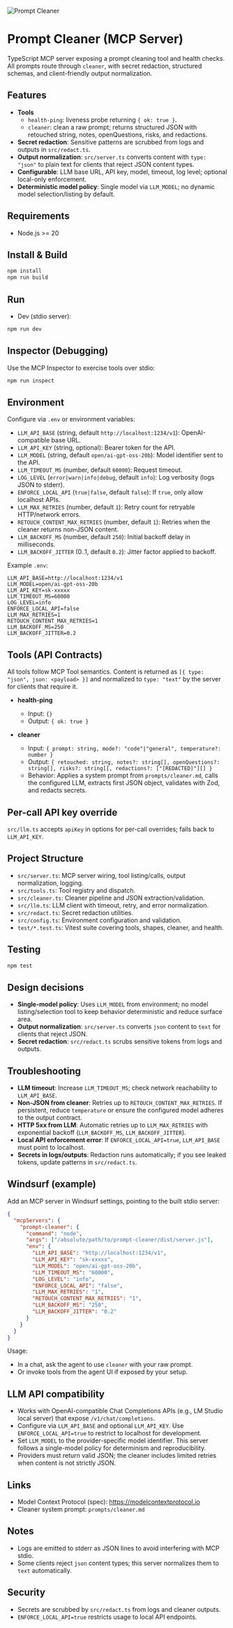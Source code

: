 ![Prompt Cleaner](./prompt-cleaner-banner-1280x640.png)

# Prompt Cleaner (MCP Server)

TypeScript MCP server exposing a prompt cleaning tool and health checks. All prompts route through `cleaner`, with secret redaction, structured schemas, and client-friendly output normalization.

## Features

- **Tools**
  - `health-ping`: liveness probe returning `{ ok: true }`.
  - `cleaner`: clean a raw prompt; returns structured JSON with retouched string, notes, openQuestions, risks, and redactions.
- **Secret redaction**: Sensitive patterns are scrubbed from logs and outputs in `src/redact.ts`.
- **Output normalization**: `src/server.ts` converts content with `type: "json"` to plain text for clients that reject JSON content types.
- **Configurable**: LLM base URL, API key, model, timeout, log level; optional local-only enforcement.
- **Deterministic model policy**: Single model via `LLM_MODEL`; no dynamic model selection/listing by default.

## Requirements

- Node.js >= 20

## Install & Build

```bash
npm install
npm run build
```

## Run

- Dev (stdio server):

```bash
npm run dev
```

## Inspector (Debugging)

Use the MCP Inspector to exercise tools over stdio:

```bash
npm run inspect
```

## Environment

Configure via `.env` or environment variables:

- `LLM_API_BASE` (string, default `http://localhost:1234/v1`): OpenAI-compatible base URL.
- `LLM_API_KEY` (string, optional): Bearer token for the API.
- `LLM_MODEL` (string, default `open/ai-gpt-oss-20b`): Model identifier sent to the API.
- `LLM_TIMEOUT_MS` (number, default `60000`): Request timeout.
- `LOG_LEVEL` (`error|warn|info|debug`, default `info`): Log verbosity (logs JSON to stderr).
- `ENFORCE_LOCAL_API` (`true|false`, default `false`): If `true`, only allow localhost APIs.
- `LLM_MAX_RETRIES` (number, default `1`): Retry count for retryable HTTP/network errors.
- `RETOUCH_CONTENT_MAX_RETRIES` (number, default `1`): Retries when the cleaner returns non-JSON content.
- `LLM_BACKOFF_MS` (number, default `250`): Initial backoff delay in milliseconds.
- `LLM_BACKOFF_JITTER` (0..1, default `0.2`): Jitter factor applied to backoff.

Example `.env`:

```env
LLM_API_BASE=http://localhost:1234/v1
LLM_MODEL=open/ai-gpt-oss-20b
LLM_API_KEY=sk-xxxxx
LLM_TIMEOUT_MS=60000
LOG_LEVEL=info
ENFORCE_LOCAL_API=false
LLM_MAX_RETRIES=1
RETOUCH_CONTENT_MAX_RETRIES=1
LLM_BACKOFF_MS=250
LLM_BACKOFF_JITTER=0.2
```

## Tools (API Contracts)

All tools follow MCP Tool semantics. Content is returned as `[{ type: "json", json: <payload> }]` and normalized to `type: "text"` by the server for clients that require it.

- **health-ping**
  - Input: `{}`
  - Output: `{ ok: true }`

- **cleaner**
  - Input: `{ prompt: string, mode?: "code"|"general", temperature?: number }`
  - Output: `{ retouched: string, notes?: string[], openQuestions?: string[], risks?: string[], redactions?: ["[REDACTED]"][] }`
  - Behavior: Applies a system prompt from `prompts/cleaner.md`, calls the configured LLM, extracts first JSON object, validates with Zod, and redacts secrets.

## Per-call API key override

`src/llm.ts` accepts `apiKey` in options for per-call overrides; falls back to `LLM_API_KEY`.

## Project Structure

- `src/server.ts`: MCP server wiring, tool listing/calls, output normalization, logging.
- `src/tools.ts`: Tool registry and dispatch.
- `src/cleaner.ts`: Cleaner pipeline and JSON extraction/validation.
- `src/llm.ts`: LLM client with timeout, retry, and error normalization.
- `src/redact.ts`: Secret redaction utilities.
- `src/config.ts`: Environment configuration and validation.
- `test/*.test.ts`: Vitest suite covering tools, shapes, cleaner, and health.

## Testing

```bash
npm test
```

## Design decisions

- **Single-model policy**: Uses `LLM_MODEL` from environment; no model listing/selection tool to keep behavior deterministic and reduce surface area.
- **Output normalization**: `src/server.ts` converts `json` content to `text` for clients that reject JSON.
- **Secret redaction**: `src/redact.ts` scrubs sensitive tokens from logs and outputs.

## Troubleshooting

- **LLM timeout**: Increase `LLM_TIMEOUT_MS`; check network reachability to `LLM_API_BASE`.
- **Non-JSON from cleaner**: Retries up to `RETOUCH_CONTENT_MAX_RETRIES`. If persistent, reduce `temperature` or ensure the configured model adheres to the output contract.
- **HTTP 5xx from LLM**: Automatic retries up to `LLM_MAX_RETRIES` with exponential backoff (`LLM_BACKOFF_MS`, `LLM_BACKOFF_JITTER`).
- **Local API enforcement error**: If `ENFORCE_LOCAL_API=true`, `LLM_API_BASE` must point to localhost.
- **Secrets in logs/outputs**: Redaction runs automatically; if you see leaked tokens, update patterns in `src/redact.ts`.

## Windsurf (example)

Add an MCP server in Windsurf settings, pointing to the built stdio server:

```json
{
  "mcpServers": {
    "prompt-cleaner": {
      "command": "node",
      "args": ["/absolute/path/to/prompt-cleaner/dist/server.js"],
      "env": {
        "LLM_API_BASE": "http://localhost:1234/v1",
        "LLM_API_KEY": "sk-xxxxx",
        "LLM_MODEL": "open/ai-gpt-oss-20b",
        "LLM_TIMEOUT_MS": "60000",
        "LOG_LEVEL": "info",
        "ENFORCE_LOCAL_API": "false",
        "LLM_MAX_RETRIES": "1",
        "RETOUCH_CONTENT_MAX_RETRIES": "1",
        "LLM_BACKOFF_MS": "250",
        "LLM_BACKOFF_JITTER": "0.2"
      }
    }
  }
}
```

Usage:

- In a chat, ask the agent to use `cleaner` with your raw prompt.
- Or invoke tools from the agent UI if exposed by your setup.

## LLM API compatibility

- Works with OpenAI-compatible Chat Completions APIs (e.g., LM Studio local server) that expose `/v1/chat/completions`.
- Configure via `LLM_API_BASE` and optional `LLM_API_KEY`. Use `ENFORCE_LOCAL_API=true` to restrict to localhost for development.
- Set `LLM_MODEL` to the provider-specific model identifier. This server follows a single-model policy for determinism and reproducibility.
- Providers must return valid JSON; the cleaner includes limited retries when content is not strictly JSON.

## Links

- Model Context Protocol (spec): https://modelcontextprotocol.io
- Cleaner system prompt: `prompts/cleaner.md`

## Notes

- Logs are emitted to stderr as JSON lines to avoid interfering with MCP stdio.
- Some clients reject `json` content types; this server normalizes them to `text` automatically.

## Security

- Secrets are scrubbed by `src/redact.ts` from logs and cleaner outputs.
- `ENFORCE_LOCAL_API=true` restricts usage to local API endpoints.

